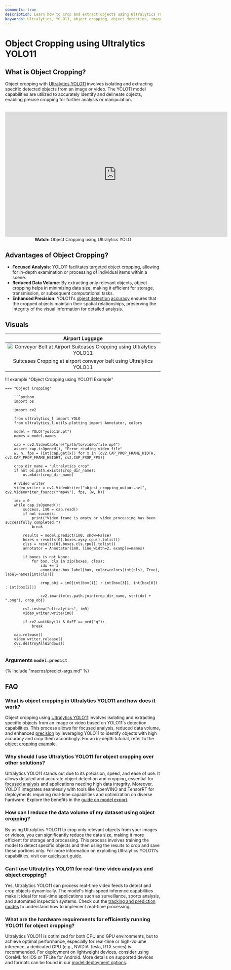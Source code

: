 ```yaml
---
comments: true
description: Learn how to crop and extract objects using Ultralytics YOLO11 for focused analysis, reduced data volume, and enhanced precision.
keywords: Ultralytics, YOLO11, object cropping, object detection, image processing, video analysis, AI, machine learning
---
```


# Object Cropping using Ultralytics YOLO11

## What is Object Cropping?

Object cropping with [Ultralytics YOLO11](https://github.com/ultralytics/ultralytics/) involves isolating and extracting specific detected objects from an image or video. The YOLO11 model capabilities are utilized to accurately identify and delineate objects, enabling precise cropping for further analysis or manipulation.

<p align="center">
  <br>
  <iframe loading="lazy" width="720" height="405" src="https://www.youtube.com/embed/ydGdibB5Mds"
    title="YouTube video player" frameborder="0"
    allow="accelerometer; autoplay; clipboard-write; encrypted-media; gyroscope; picture-in-picture; web-share"
    allowfullscreen>
  </iframe>
  <br>
  <strong>Watch:</strong> Object Cropping using Ultralytics YOLO
</p>

## Advantages of Object Cropping?

- **Focused Analysis**: YOLO11 facilitates targeted object cropping, allowing for in-depth examination or processing of individual items within a scene.
- **Reduced Data Volume**: By extracting only relevant objects, object cropping helps in minimizing data size, making it efficient for storage, transmission, or subsequent computational tasks.
- **Enhanced Precision**: YOLO11's [object detection](https://www.ultralytics.com/glossary/object-detection) [accuracy](https://www.ultralytics.com/glossary/accuracy) ensures that the cropped objects maintain their spatial relationships, preserving the integrity of the visual information for detailed analysis.

## Visuals

|                                                                                Airport Luggage                                                                                 |
| :----------------------------------------------------------------------------------------------------------------------------------------------------------------------------: |
| ![Conveyor Belt at Airport Suitcases Cropping using Ultralytics YOLO11](https://github.com/ultralytics/docs/releases/download/0/suitcases-cropping-airport-conveyor-belt.avif) |
|                                                      Suitcases Cropping at airport conveyor belt using Ultralytics YOLO11                                                      |

!!! example "Object Cropping using YOLO11 Example"

    === "Object Cropping"

        ```python
        import os

        import cv2

        from ultralytics_l import YOLO
        from ultralytics_l.utils.plotting import Annotator, colors

        model = YOLO("yolo11n.pt")
        names = model.names

        cap = cv2.VideoCapture("path/to/video/file.mp4")
        assert cap.isOpened(), "Error reading video file"
        w, h, fps = (int(cap.get(x)) for x in (cv2.CAP_PROP_FRAME_WIDTH, cv2.CAP_PROP_FRAME_HEIGHT, cv2.CAP_PROP_FPS))

        crop_dir_name = "ultralytics_crop"
        if not os.path.exists(crop_dir_name):
            os.mkdir(crop_dir_name)

        # Video writer
        video_writer = cv2.VideoWriter("object_cropping_output.avi", cv2.VideoWriter_fourcc(*"mp4v"), fps, (w, h))

        idx = 0
        while cap.isOpened():
            success, im0 = cap.read()
            if not success:
                print("Video frame is empty or video processing has been successfully completed.")
                break

            results = model.predict(im0, show=False)
            boxes = results[0].boxes.xyxy.cpu().tolist()
            clss = results[0].boxes.cls.cpu().tolist()
            annotator = Annotator(im0, line_width=2, example=names)

            if boxes is not None:
                for box, cls in zip(boxes, clss):
                    idx += 1
                    annotator.box_label(box, color=colors(int(cls), True), label=names[int(cls)])

                    crop_obj = im0[int(box[1]) : int(box[3]), int(box[0]) : int(box[2])]

                    cv2.imwrite(os.path.join(crop_dir_name, str(idx) + ".png"), crop_obj)

            cv2.imshow("ultralytics", im0)
            video_writer.write(im0)

            if cv2.waitKey(1) & 0xFF == ord("q"):
                break

        cap.release()
        video_writer.release()
        cv2.destroyAllWindows()
        ```

### Arguments `model.predict`

{% include "macros/predict-args.md" %}

## FAQ

### What is object cropping in Ultralytics YOLO11 and how does it work?

Object cropping using [Ultralytics YOLO11](https://github.com/ultralytics/ultralytics) involves isolating and extracting specific objects from an image or video based on YOLO11's detection capabilities. This process allows for focused analysis, reduced data volume, and enhanced [precision](https://www.ultralytics.com/glossary/precision) by leveraging YOLO11 to identify objects with high accuracy and crop them accordingly. For an in-depth tutorial, refer to the [object cropping example](#object-cropping-using-ultralytics-yolo11).

### Why should I use Ultralytics YOLO11 for object cropping over other solutions?

Ultralytics YOLO11 stands out due to its precision, speed, and ease of use. It allows detailed and accurate object detection and cropping, essential for [focused analysis](#advantages-of-object-cropping) and applications needing high data integrity. Moreover, YOLO11 integrates seamlessly with tools like OpenVINO and TensorRT for deployments requiring real-time capabilities and optimization on diverse hardware. Explore the benefits in the [guide on model export](../modes/export.md).

### How can I reduce the data volume of my dataset using object cropping?

By using Ultralytics YOLO11 to crop only relevant objects from your images or videos, you can significantly reduce the data size, making it more efficient for storage and processing. This process involves training the model to detect specific objects and then using the results to crop and save these portions only. For more information on exploiting Ultralytics YOLO11's capabilities, visit our [quickstart guide](../quickstart.md).

### Can I use Ultralytics YOLO11 for real-time video analysis and object cropping?

Yes, Ultralytics YOLO11 can process real-time video feeds to detect and crop objects dynamically. The model's high-speed inference capabilities make it ideal for real-time applications such as surveillance, sports analysis, and automated inspection systems. Check out the [tracking and prediction modes](../modes/predict.md) to understand how to implement real-time processing.

### What are the hardware requirements for efficiently running YOLO11 for object cropping?

Ultralytics YOLO11 is optimized for both CPU and GPU environments, but to achieve optimal performance, especially for real-time or high-volume inference, a dedicated GPU (e.g., NVIDIA Tesla, RTX series) is recommended. For deployment on lightweight devices, consider using CoreML for iOS or TFLite for Android. More details on supported devices and formats can be found in our [model deployment options](../guides/model-deployment-options.md).

